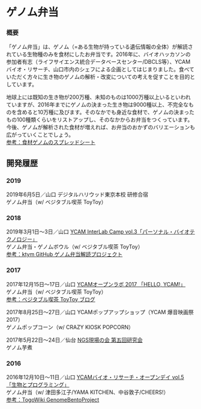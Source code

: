 # ゲノム弁当

### 概要
「ゲノム弁当」は、ゲノム（=ある生物が持っている遺伝情報の全体）が解読されている生物種のみを食材にしたお弁当です。2016年に、バイオハッカソンの参加者有志（ライフサイエンス統合データベースセンター/DBCLS等）、YCAMバイオ・リサーチ、山口市内のシェフによる企画としてはじまりました。食べていただく方々に生き物のゲノムの解析・改変についての考えを促すことを目的としています。  
  
地球上には既知の生き物が200万種、未知のものは1000万種以上いるといわれていますが、2016年までにゲノムの決まった生き物は9000種以上、不完全なものを含めると10万種に及びます。そのなかでも身近な食材で、ゲノムの決まったもの100種類くらいをリストアップし、そのなかからお弁当をつくっています。今後、ゲノムが解析された食材が増えれば、お弁当のおかずのバリエーションも広がっていくことでしょう。  
[参考：食材ゲノムのスプレッドシート](https://docs.google.com/spreadsheets/d/1iyh41eZSsOWCkZOS0b5iqjZM4jA6osboCqXFHqVtLx8/)

## 開発履歴

### 2019
2019年6月5日／山口 デジタルハリウッド東京本校 研修合宿  
ゲノム弁当（w/ ベジタブル喫茶 ToyToy）  

### 2018
2019年3月1日〜3日／山口 [YCAM InterLab Camp vol.3「パーソナル・バイオテクノロジー」](https://www.ycam.jp/events/2019/ycam-interlab-camp-vol3/)  
ゲノム弁当・ゲノムボウル（w/ ベジタブル喫茶 ToyToy）  
[参考：ktym GitHub ゲノム弁当解読プロジェクト](https://github.com/ktym/GenomeBento/)
  
  
### 2017
2017年12月15日〜17日／山口 [YCAMオープンラボ 2017 「HELLO, YCAM!」](https://special.ycam.jp/openlab/2017/)  
ゲノム弁当（w/ ベジタブル喫茶 ToyToy）  
[参考：ベジタブル喫茶 ToyToy ブログ](http://vegebeer.jugem.jp/?eid=991)  

  
2017年8月25日〜27日／山口 YCAMポップアップショップ（YCAM 爆音映画祭2017）  
ゲノムポップコーン（w/ CRAZY KIOSK POPCORN）  
  
2017年5月22日〜24日／仙台 [NGS現場の会 第五回研究会](http://www.ngs-field.org/top-page/meeting5/)   
ゲノム芋煮
    
### 2016
2016年12月10日〜11日／山口 [YCAMバイオ・リサーチ・オープンデイ vol.5 「生物とプログラミング」](https://www.ycam.jp/events/2016/ycam-bio-research-open-day-vol5/)   
ゲノム弁当（w/ 津田多江子/YAMA KITCHEN、中谷敦子/CHEERS!）  
[参考：TogoWiki GenomeBentoProject](https://wiki.lifesciencedb.jp/mw/GenomeBentoProject) 
